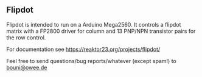 ## Flipdot

Flipdot is intended to run on a Arduino Mega2560.
It controls a flipdot matrix with a FP2800 driver for column and 13 PNP/NPN transistor pairs for the row control.

For documentation see https://reaktor23.org/projects/flipdot/

Feel free to send questions/bug reports/whatever (except spam!) to bouni@owee.de


